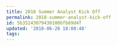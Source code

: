 ```yaml
---
title: 2018 Summer Analyst Kick Off
permalink: 2018-summer-analyst-kick-off
id: 5b35243079430100bfb69d4f
updated: '2018-06-28 18:08:48'
tags:
---
```

